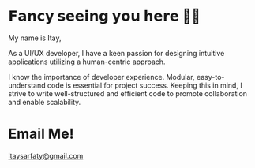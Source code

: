 # 𝗙𝗮𝗻𝗰𝘆 𝘀𝗲𝗲𝗶𝗻𝗴 𝘆𝗼𝘂 𝗵𝗲𝗿𝗲 👋🏼

My name is Itay,

As a UI/UX developer, I have a keen passion for designing intuitive applications utilizing a human-centric approach. 

I know the importance of developer experience. Modular, easy-to-understand code is essential for project success. Keeping this in mind, I strive to write well-structured and efficient code to promote collaboration and enable scalability.


# Email Me!
itaysarfaty@gmail.com 

<!--
**ItaySarfaty/ItaySarfaty** is a ✨ _special_ ✨ repository because its `README.md` (this file) appears on your GitHub profile.

Here are some ideas to get you started:

- 🔭 I’m currently working on ...
- 🌱 I’m currently learning ...
- 👯 I’m looking to collaborate on ...
- 🤔 I’m looking for help with ...
- 💬 Ask me about ...
- 📫 How to reach me: ...
- 😄 Pronouns: ...
- ⚡ Fun fact: ...
-->

